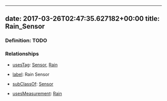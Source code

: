 
---
date: 2017-03-26T02:47:35.627182+00:00
title: Rain_Sensor
---
### Definition: TODO

### Relationships

* [usesTag](https://brickschema.org/schema/1.0/BrickFrame#usesTag): [Sensor](https://brickschema.org/schema/1.0/BrickTag#Sensor), [Rain](https://brickschema.org/schema/1.0/BrickTag#Rain)

* [label](http://www.w3.org/2000/01/rdf-schema#label): Rain Sensor

* [subClassOf](http://www.w3.org/2000/01/rdf-schema#subClassOf): [Sensor](https://brickschema.org/schema/1.0/Brick#Sensor)

* [usesMeasurement](https://brickschema.org/schema/1.0/BrickFrame#usesMeasurement): [Rain](https://brickschema.org/schema/1.0/Brick#Rain)
